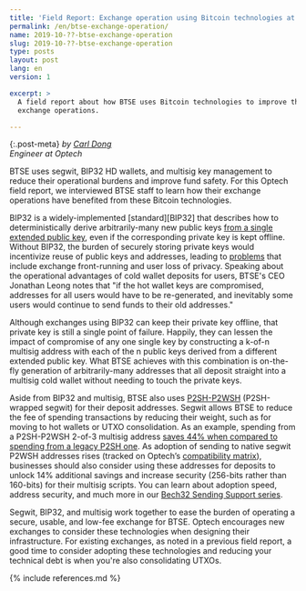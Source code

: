 ```yaml
---
title: 'Field Report: Exchange operation using Bitcoin technologies at BTSE'
permalink: /en/btse-exchange-operation/
name: 2019-10-??-btse-exchange-operation
slug: 2019-10-??-btse-exchange-operation
type: posts
layout: post
lang: en
version: 1

excerpt: >
  A field report about how BTSE uses Bitcoin technologies to improve their
  exchange operations.

---
```


{:.post-meta}
*by [Carl Dong](https://twitter.com/carl_dong)<br>Engineer at Optech*

BTSE uses segwit, BIP32 HD wallets, and multisig key management to reduce their operational burdens and improve fund safety. For this Optech field report, we interviewed BTSE staff to learn how their exchange operations have benefited from these Bitcoin technologies.

BIP32 is a widely-implemented [standard][BIP32] that describes how to deterministically derive arbitrarily-many new public keys [from a single extended public key](https://github.com/bitcoin/bips/blob/master/bip-0032.mediawiki#Unsecure_money_receiver_NmisubHsub0), even if the corresponding private key is kept offline. Without BIP32, the burden of securely storing private keys would incentivize reuse of public keys and addresses, leading to [problems](https://en.bitcoin.it/wiki/Address_reuse) that include exchange front-running and user loss of privacy. Speaking about the operational advantages of cold wallet deposits for users, BTSE's CEO Jonathan Leong notes that "if the hot wallet keys are compromised, addresses for all users would have to be re-generated, and inevitably some users would continue to send funds to their old addresses."

Although exchanges using BIP32 can keep their private key offline, that private key is still a single point of failure. Happily, they can lessen the impact of compromise of any one single key by constructing a k-of-n multisig address with each of the n public keys derived from a different extended public key. What BTSE achieves with this combination is on-the-fly generation of arbitrarily-many addresses that all deposit straight into a multisig cold wallet without needing to touch the private keys.

Aside from BIP32 and multisig, BTSE also uses [P2SH-P2WSH](https://bitcoincore.org/en/segwit_wallet_dev/#complex-script-support) (P2SH-wrapped segwit) for their deposit addresses. Segwit allows BTSE to reduce the fee of spending transactions by reducing their weight, such as for moving to hot wallets or UTXO consolidation. As an example, spending from a P2SH-P2WSH 2-of-3 multisig address [saves 44% when compared to spending from a legacy P2SH one](https://en.bitcoin.it/wiki/Techniques_to_reduce_transaction_fees#P2SH-wrapped_segwit). As adoption of sending to native segwit P2WSH addresses rises (tracked on Optech’s [compatibility matrix](https://bitcoinops.org/en/compatibility/)), businesses should also consider using these addresses for deposits to unlock 14% additional savings and increase security (256-bits rather than 160-bits) for their multisig scripts. You can learn about adoption speed, address security, and much more in our [Bech32 Sending Support series](https://bitcoinops.org/en/bech32-sending-support/).

Segwit, BIP32, and multisig work together to ease the burden of operating a secure, usable, and low-fee exchange for BTSE. Optech encourages new exchanges to consider these technologies when designing their infrastructure. For existing exchanges, as noted in a previous field report, a good time to consider adopting these technologies and reducing your technical debt is when you're also consolidating UTXOs.

{% include references.md %}
